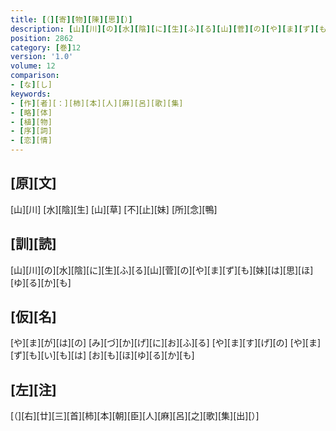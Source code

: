 ```yaml
---
title: [（][寄][物][陳][思][）]
description: [山][川][の][水][陰][に][生][ふ][る][山][菅][の][や][ま][ず][も][妹][は][思][ほ][ゆ][る][か][も]
position: 2862
category: [巻]12
version: '1.0'
volume: 12
comparison:
- [な][し]
keywords:
- [作][者][：][柿][本][人][麻][呂][歌][集]
- [略][体]
- [植][物]
- [序][詞]
- [恋][情]
---
```


## [原][文]

[山][川] [水][陰][生] [山][草] [不][止][妹] [所][念][鴨]

## [訓][読]

[山][川][の][水][陰][に][生][ふ][る][山][菅][の][や][ま][ず][も][妹][は][思][ほ][ゆ][る][か][も]

## [仮][名]

[や][ま][が][は][の] [み][づ][か][げ][に][お][ふ][る] [や][ま][す][げ][の] [や][ま][ず][も][い][も][は] [お][も][ほ][ゆ][る][か][も]

## [左][注]

[（][右][廿][三][首][柿][本][朝][臣][人][麻][呂][之][歌][集][出][）]
